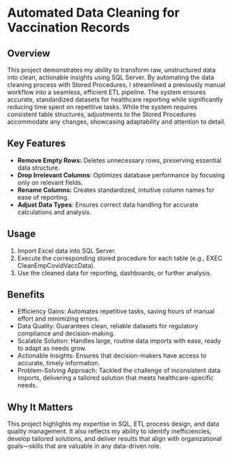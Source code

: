 # Automated Data Cleaning for Vaccination Records

## Overview

This project demonstrates my ability to transform raw, unstructured data into clean, actionable insights using SQL Server. By automating the data cleaning process with Stored Procedures, I streamlined a previously manual workflow into a seamless, efficient ETL pipeline. The system ensures accurate, standardized datasets for healthcare reporting while significantly reducing time spent on repetitive tasks. While the system requires consistent table structures, adjustments to the Stored Procedures accommodate any changes, showcasing adaptability and attention to detail.

## Key Features

- **Remove Empty Rows:** Deletes unnecessary rows, preserving essential data structure.
- **Drop Irrelevant Columns**: Optimizes database performance by focusing only on relevant fields.
- **Rename Columns:** Creates standardized, intuitive column names for ease of reporting.
- **Adjust Data Types**: Ensures correct data handling for accurate calculations and analysis.

## Usage

1. Import Excel data into SQL Server.
2. Execute the corresponding stored procedure for each table (e.g., EXEC CleanEmpCovidVaccData).
3. Use the cleaned data for reporting, dashboards, or further analysis.

## Benefits

- Efficiency Gains: Automates repetitive tasks, saving hours of manual effort and minimizing errors.
- Data Quality: Guarantees clean, reliable datasets for regulatory compliance and decision-making.
- Scalable Solution: Handles large, routine data imports with ease, ready to adapt as needs grow.
- Actionable Insights: Ensures that decision-makers have access to accurate, timely information.
- Problem-Solving Approach: Tackled the challenge of inconsistent data imports, delivering a tailored solution that meets healthcare-specific needs.

## Why It Matters

This project highlights my expertise in SQL, ETL process design, and data quality management. It also reflects my ability to identify inefficiencies, develop tailored solutions, and deliver results that align with organizational goals—skills that are valuable in any data-driven role.





